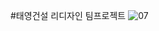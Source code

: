 #태영건설 리디자인 팀프로젝트
![07](https://github.com/user-attachments/assets/dabe1bac-83fc-49d6-8cb8-023ef747058c)
